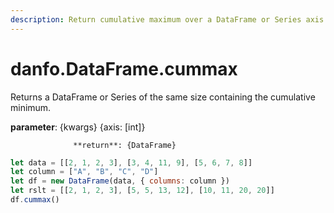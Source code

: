 ```yaml
---
description: Return cumulative maximum over a DataFrame or Series axis.
---
```


# danfo.DataFrame.cummax

Returns a DataFrame or Series of the same size containing the cumulative minimum.

**parameter**: {kwargs} {axis: \[int\]}

                  **return**: {DataFrame}



```javascript
let data = [[2, 1, 2, 3], [3, 4, 11, 9], [5, 6, 7, 8]]
let column = ["A", "B", "C", "D"]
let df = new DataFrame(data, { columns: column })
let rslt = [[2, 1, 2, 3], [5, 5, 13, 12], [10, 11, 20, 20]]
df.cummax()
```

